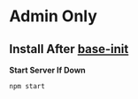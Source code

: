 # Admin Only

Install After [base-init](https://github.com/Laborate/base-init)
-----------------------------------------------------------------
**Start Server If Down**
```bash
npm start
```
